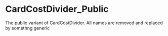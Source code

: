 # CardCostDivider_Public
The public variant of CardCostDivider. All names are removed and replaced by somethng generic
